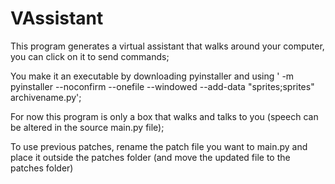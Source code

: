 # VAssistant
This program generates a virtual assistant that walks around your computer, you can click on it to send commands;

You make it an executable by downloading pyinstaller and using '<filepath> -m pyinstaller --noconfirm --onefile --windowed --add-data "sprites;sprites" archivename.py';

For now this program is only a box that walks and talks to you (speech can be altered in the source main.py file);

To use previous patches, rename the patch file you want to main.py and place it outside the patches folder (and move the updated file to the patches folder)
